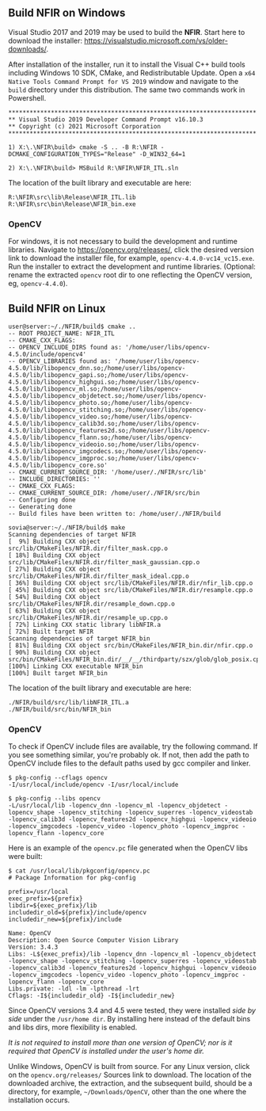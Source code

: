 <link rel="stylesheet" href="doc/nfir.css" type="text/css" />

## Build NFIR on Windows
Visual Studio 2017 and 2019 may be used to build the **NFIR**.  Start here to download the installer:  https://visualstudio.microsoft.com/vs/older-downloads/.

After installation of the installer, run it to install the Visual C++ build tools including Windows 10 SDK, CMake, and Redistributable Update.  Open a `x64 Native Tools Command Prompt for VS 2019` window and navigate to the `build` directory under this distribution.  The same two commands work in Powershell.

```
**********************************************************************
** Visual Studio 2019 Developer Command Prompt v16.10.3
** Copyright (c) 2021 Microsoft Corporation
**********************************************************************

1) X:\.\NFIR\build> cmake -S .. -B R:\NFIR -DCMAKE_CONFIGURATION_TYPES="Release" -D_WIN32_64=1

2) X:\.\NFIR\build> MSBuild R:\NFIR\NFIR_ITL.sln
```

The location of the built library and executable are here:

```
R:\NFIR\src\lib\Release\NFIR_ITL.lib
R:\NFIR\src\bin\Release\NFIR_bin.exe
```

### OpenCV
For windows, it is not necessary to build the development and runtime libraries.  Navigate to https://opencv.org/releases/, click the desired version link to download the installer file, for example, `opencv-4.4.0-vc14_vc15.exe`.  Run the installer to extract the development and runtime libraries. (Optional: rename the extracted `opencv` root dir to one reflecting the OpenCV version, eg, `opencv-4.4.0`).

## Build NFIR on Linux

```
user@server:~/./NFIR/build$ cmake ..
-- ROOT PROJECT_NAME: NFIR_ITL
-- CMAKE_CXX_FLAGS:
-- OPENCV_INCLUDE_DIRS found as: '/home/user/libs/opencv-4.5.0/include/opencv4'
-- OPENCV_LIBRARIES found as: '/home/user/libs/opencv-4.5.0/lib/libopencv_dnn.so;/home/user/libs/opencv-4.5.0/lib/libopencv_gapi.so;/home/user/libs/opencv-4.5.0/lib/libopencv_highgui.so;/home/user/libs/opencv-4.5.0/lib/libopencv_ml.so;/home/user/libs/opencv-4.5.0/lib/libopencv_objdetect.so;/home/user/libs/opencv-4.5.0/lib/libopencv_photo.so;/home/user/libs/opencv-4.5.0/lib/libopencv_stitching.so;/home/user/libs/opencv-4.5.0/lib/libopencv_video.so;/home/user/libs/opencv-4.5.0/lib/libopencv_calib3d.so;/home/user/libs/opencv-4.5.0/lib/libopencv_features2d.so;/home/user/libs/opencv-4.5.0/lib/libopencv_flann.so;/home/user/libs/opencv-4.5.0/lib/libopencv_videoio.so;/home/user/libs/opencv-4.5.0/lib/libopencv_imgcodecs.so;/home/user/libs/opencv-4.5.0/lib/libopencv_imgproc.so;/home/user/libs/opencv-4.5.0/lib/libopencv_core.so'
-- CMAKE_CURRENT_SOURCE_DIR: '/home/user/./NFIR/src/lib'
-- INCLUDE_DIRECTORIES: ''
-- CMAKE_CXX_FLAGS:
-- CMAKE_CURRENT_SOURCE_DIR: /home/user/./NFIR/src/bin
-- Configuring done
-- Generating done
-- Build files have been written to: /home/user/./NFIR/build

sovia@server:~/./NFIR/build$ make
Scanning dependencies of target NFIR
[  9%] Building CXX object src/lib/CMakeFiles/NFIR.dir/filter_mask.cpp.o
[ 18%] Building CXX object src/lib/CMakeFiles/NFIR.dir/filter_mask_gaussian.cpp.o
[ 27%] Building CXX object src/lib/CMakeFiles/NFIR.dir/filter_mask_ideal.cpp.o
[ 36%] Building CXX object src/lib/CMakeFiles/NFIR.dir/nfir_lib.cpp.o
[ 45%] Building CXX object src/lib/CMakeFiles/NFIR.dir/resample.cpp.o
[ 54%] Building CXX object src/lib/CMakeFiles/NFIR.dir/resample_down.cpp.o
[ 63%] Building CXX object src/lib/CMakeFiles/NFIR.dir/resample_up.cpp.o
[ 72%] Linking CXX static library libNFIR.a
[ 72%] Built target NFIR
Scanning dependencies of target NFIR_bin
[ 81%] Building CXX object src/bin/CMakeFiles/NFIR_bin.dir/nfir.cpp.o
[ 90%] Building CXX object src/bin/CMakeFiles/NFIR_bin.dir/__/__/thirdparty/szx/glob/glob_posix.cpp.o
[100%] Linking CXX executable NFIR_bin
[100%] Built target NFIR_bin
```

The location of the built library and executable are here:

```
./NFIR/build/src/lib/libNFIR_ITL.a
./NFIR/build/src/bin/NFIR_bin
```

### OpenCV
To check if OpenCV include files are available, try the following command.  If you see something similar, you're probably ok.  If not, then add the path to OpenCV include files to the default paths used by gcc compiler and linker.

```
$ pkg-config --cflags opencv
-I/usr/local/include/opencv -I/usr/local/include

$ pkg-config --libs opencv
-L/usr/local/lib -lopencv_dnn -lopencv_ml -lopencv_objdetect -lopencv_shape -lopencv_stitching -lopencv_superres -lopencv_videostab -lopencv_calib3d -lopencv_features2d -lopencv_highgui -lopencv_videoio -lopencv_imgcodecs -lopencv_video -lopencv_photo -lopencv_imgproc -lopencv_flann -lopencv_core
```

Here is an example of the `opencv.pc` file generated when the OpenCV libs were built:

```
$ cat /usr/local/lib/pkgconfig/opencv.pc
# Package Information for pkg-config

prefix=/usr/local
exec_prefix=${prefix}
libdir=${exec_prefix}/lib
includedir_old=${prefix}/include/opencv
includedir_new=${prefix}/include

Name: OpenCV
Description: Open Source Computer Vision Library
Version: 3.4.3
Libs: -L${exec_prefix}/lib -lopencv_dnn -lopencv_ml -lopencv_objdetect -lopencv_shape -lopencv_stitching -lopencv_superres -lopencv_videostab -lopencv_calib3d -lopencv_features2d -lopencv_highgui -lopencv_videoio -lopencv_imgcodecs -lopencv_video -lopencv_photo -lopencv_imgproc -lopencv_flann -lopencv_core
Libs.private: -ldl -lm -lpthread -lrt
Cflags: -I${includedir_old} -I${includedir_new}
```

Since OpenCV versions 3.4 and 4.5 were tested, they were installed *side by side* under the `/usr/home dir`.
By installing here instead of the default bins and libs dirs, more flexibility is enabled.

*It is not required to install more than one version of OpenCV; nor is it required that OpenCV is installed under
the user's home dir.*

Unlike Windows, OpenCV is built from source.  For any Linux version, click on the `opencv.org/releases/` Sources link to
download.  The location of the downloaded archive, the extraction, and the subsequent build, should be a directory,
for example, `~/Downloads/OpenCV`, other than the one where the installation occurs.
